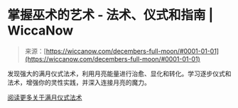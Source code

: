<!--yml

category: 未分类

date: 2024-06-12 20:04:25

-->

# 掌握巫术的艺术 - 法术、仪式和指南 | WiccaNow

> 来源：[https://wiccanow.com/decembers-full-moon/#0001-01-01](https://wiccanow.com/decembers-full-moon/#0001-01-01)

发现强大的满月仪式法术，利用月亮能量进行治愈、显化和转化。学习逐步仪式和法术，增强你的灵性实践，并深入连接月亮的魔力。

[阅读更多关于满月仪式法术](https://wiccanow.com/full-moon-ritual-spells/)
